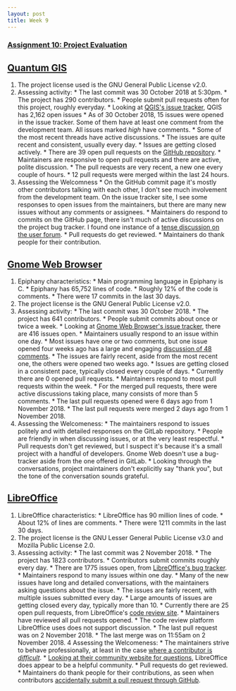 ```yaml
---
layout: post  
title: Week 9
---
```


### [Assignment 10: Project Evaluation](www.compsci.hunter.cuny.edu/~sweiss/course_materials/cs_ossd/assignments/assignment_10_project_evaluation.pdf)

## [Quantum GIS](https://qgis.org/en/site/index.html)
  1. The project license used is the GNU General Public License v2.0.
  2. Assessing activity:
    * The last commit was 30 October 2018 at 5:30pm.
    * The project has 290 contributors.
    * People submit pull requests often for this project, roughly everyday.
    * Looking at [QGIS's issue tracker](https://issues.qgis.org/projects/qgis/issues), QGIS has 2,162 open issues
    * As of 30 October 2018, 15 issues were opened in the issue tracker. Some of them have at least one comment from the development team. All issues marked *high* have comments.
    * Some of the most recent threads have active discussions.
    * The issues are quite recent and consistent, usually every day.
    * Issues are getting closed actively.
    * There are 39 open pull requests on the [GitHub repository](https://github.com/qgis/QGIS/pulls).
    * Maintainers are responsive to open pull requests and there are active, polite discussion.
    * The pull requests are very recent, a new one every couple of hours.
    * 12 pull requests were merged within the last 24 hours.
  3. Assessing the Welcomness
    * On the GitHub commit page it's mostly other contributors talking with each other, I don't see much involvement from the development team. On the issue tracker site, I see some responses to open issues from the maintainers, but there are many new issues without any comments or assignees. 
    * Maintainers do respond to commits on the GitHub page, there isn't much of active discussions on the project bug tracker. I found one instance of a [tense discussion on the user forum](http://osgeo-org.1560.x6.nabble.com/QGIS-3-4-macOS-still-doesn-t-install-GRASS-properly-sigh-td5384037.html).
    * Pull requests do get reviewed.
    * Maintainers do thank people for their contribution.

## [Gnome Web Browser](https://www.openhub.net/p/epiphany)
  1. Epiphany characteristics:
    * Main programming language in Epiphany is C.
    * Epiphany has 65,752 lines of code.
    * Roughly 12% of the code is comments.
    * There were 17 commits in the last 30 days.
  2. The project license is the GNU General Public License v2.0.
  3. Assessing activity:
    * The last commit was 30 October 2018.
    * The project has 641 contributors.
    * People submit commits about once or twice a week.
    * Looking at [Gnome Web Browser's issue tracker](https://gitlab.gnome.org/GNOME/epiphany/issues), there are 416 issues open.
    * Maintainers usually respond to an issue within one day.
    * Most issues have one or two comments, but one issue opened four weeks ago has a large and engaging [discussion of 48 comments](https://gitlab.gnome.org/GNOME/epiphany/issues/547).
    * The issues are fairly recent, aside from the most recent one, the others were opened two weeks ago.
    * Issues are getting closed in a consistent pace, typically closed every couple of days.
    * Currently there are 0 opened pull requests.
    * Maintainers respond to most pull requests within the week.
    * For the merged pull requests, there were active discussions taking place, many consists of more than 5 comments.
    * The last pull requests opened were 6 days ago from 1 November 2018.
    * The last pull requests were merged 2 days ago from 1 November 2018.
  4. Assessing the Welcomeness:
    * The maintainers respond to issues politely and with detailed responses on the GitLab repository.
    * People are friendly in when discussing issues, or at the very least respectful.
    * Pull requests don't get reviewed, but I suspect it's because it's a small project with a handful of developers. Gnome Web doesn't use a bug-tracker aside from the one offered in GitLab.
    * Looking through the conversations, project maintainers don't explicitly say "thank you", but the tone of the conversation sounds grateful.

## [LibreOffice](https://www.libreoffice.org/)
  1. LibreOffice characteristics:
    * LibreOffice has 90 million lines of code.
    * About 12% of lines are comments.
    * There were 1211 commits in the last 30 days.
  2. The project license is the GNU Lesser General Public License v3.0 and Mozilla Public License 2.0.
  3. Assessing activity:
    * The last commit was 2 November 2018.
    * The project has 1823 contributors.
    * Contributors submit commits roughly every day.
    * There are 1775 issues open, from [LibreOffice's bug tracker](https://bugs.documentfoundation.org/buglist.cgi?component=LibreOffice&limit=0&order=bug_status%2Cpriority%2Cassigned_to%2Cbug_id&product=LibreOffice&query_format=advanced&resolution=---).
    * Maintainers respond to many issues within one day.
    * Many of the new issues have long and detailed conversations, with the maintainers asking questions about the issue.
    * The issues are fairly recent, with multiple issues submitted every day.
    * Large amounts of issues are getting closed every day, typically more than 10.
    * Currently there are 25 open pull requests, from LibreOffice's [code review site](https://gerrit.libreoffice.org/#/q/status:open).
    * Maintainers have reviewed all pull requests opened.
    * The code review platform LibreOffice uses does not support discussion.
    * The last pull request was on 2 November 2018.
    * The last merge was on 11:55am on 2 November 2018.
  4 Assessing the Welcomeness:
    * The maintainers strive to behave professionally, at least in the case [where a contributor is *difficult*](https://bugs.documentfoundation.org/show_bug.cgi?id=121095).
    * [Looking at their community website for questions](https://ask.libreoffice.org/en/questions/), LibreOffice does appear to be a helpful community.
    * Pull requests do get reviewed.
    * Maintainers do thank people for their contributions, as seen when contributors [accidentally submit a pull request through GitHub](https://github.com/LibreOffice/core/pull/19).